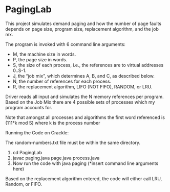 # PagingLab
This project simulates demand paging and how the number of page faults depends on page size, program size, replacement algorithm, and the job mx.

The program is invoked with 6 command line arguments:

- M, the machine size in words.
- P, the page size in words.
- S, the size of each process, i.e., the references are to virtual addresses 0..S-1.
- J, the “job mix”, which determines A, B, and C, as described below.
- N, the number of references for each process.
- R, the replacement algorithm, LIFO (NOT FIFO), RANDOM, or LRU.

Driver reads all input and simulates the N memory references per program. 
Based on the Job Mix there are 4 possible sets of processes which my program accounts for. 

Note that amongst all processes and algorithms the first word referenced is (111*k mod S) where k is the process number


Running the Code on Crackle:

The random-numbers.txt file must be within the same directory.
1) cd PagingLab
2) javac paging.java page.java process.java
3) Now run the code with java paging (*insert command line arguments here)

Based on the replacement algorithm entered, the code will either call LRU, Random, or FIFO. 


